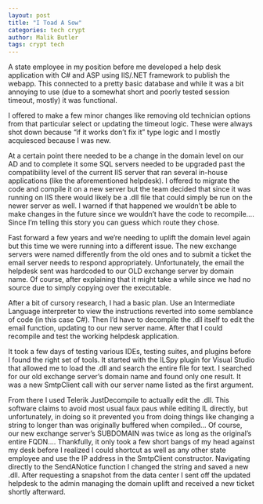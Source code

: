 ```yaml
---
layout: post
title: "I Toad A Sow"
categories: tech crypt
author: Malik Butler
tags: crypt tech
---
```


A state employee in my position before me developed a help desk application with C# and ASP using IIS/.NET framework to publish the webapp. This connected to a pretty basic database and while it was a bit annoying to use (due to a somewhat short and poorly tested session timeout, mostly) it was functional.

I offered to make a few minor changes like removing old technician options from that particular select or updating the timeout logic. These were always shot down because “if it works don’t fix it” type logic and I mostly acquiesced because I was new.

At a certain point there needed to be a change in the domain level on our AD and to complete it some SQL servers needed to be upgraded past the compatibility level of the current IIS server that ran several in-house applications (like the aforementioned helpdesk). I offered to migrate the code and compile it on a new server but the team decided that since it was running on IIS there would likely be a .dll file that could simply be run on the newer server as well. I warned if that happened we wouldn’t be able to make changes in the future since we wouldn’t have the code to recompile…. Since I’m telling this story you can guess which route they chose.

Fast forward a few years and we’re needing to uplift the domain level again but this time we were running into a different issue. The new exchange servers were named differently from the old ones and to submit a ticket the email server needs to respond appropriately. Unfortunately, the email the helpdesk sent was hardcoded to our OLD exchange server by domain name. Of course, after explaining that it might take a while since we had no source due to simply copying over the executable.

After a bit of cursory research, I had a basic plan. Use an Intermediate Language interpreter to view the instructions reverted into some semblance of code (in this case C#). Then I’d have to decompile the .dll itself to edit the email function, updating to our new server name. After that I could recompile and test the working helpdesk application.

It took a few days of testing various IDEs, testing suites, and plugins before I found the right set of tools. It started with the ILSpy plugin for Visual Studio that allowed me to load the .dll and search the entire file for text. I searched for our old exchange server’s domain name and found only one result. It was a new SmtpClient call with our server name listed as the first argument.

From there I used Telerik JustDecompile to actually edit the .dll. This software claims to avoid most usual faux paus while editing IL directly, but unfortunately, in doing so it prevented you from doing things like changing a string to longer than was originally buffered when compiled… Of course, our new exchange server’s SUBDOMAIN was twice as long as the original’s entire FQDN…. Thankfully, it only took a few short bangs of my head against my desk before I realized I could shortcut as well as any other state employee and use the IP address in the SmtpClient constructor. Navigating directly to the SendANotice function I changed the string and saved a new .dll. After requesting a snapshot from the data center I sent off the updated helpdesk to the admin managing the domain uplift and received a new ticket shortly afterward.
